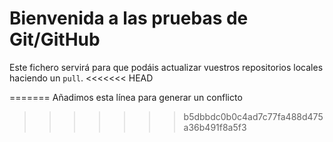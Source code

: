 # Bienvenida a las pruebas de Git/GitHub

Este fichero servirá para que podáis actualizar vuestros repositorios locales haciendo un `pull`.
<<<<<<< HEAD

=======
Añadimos esta línea para generar un conflicto
>>>>>>> b5dbbdc0b0c4ad7c77fa488d475a36b491f8a5f3

